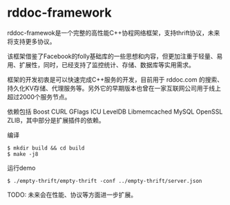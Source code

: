 rddoc-framework
===============

rddoc-framewok是一个完整的高性能C++协程网络框架，支持thrift协议，未来将支持更多协议。

该框架借鉴了Facebook的folly基础库的一些思想和内容，但更加注重于轻量、易用、扩展性，同时，已经支持了监控统计、存储、数据库等实用需求。

框架的开发初衷是可以快速完成C++服务的开发，目前用于 rddoc.com 的搜索、持久化KV存储、代理服务等。另外它的早期版本也曾在一家互联网公司用于线上超过2000个服务节点。

依赖包括 Boost CURL GFlags ICU LevelDB Libmemcached MySQL OpenSSL ZLIB，其中部分是扩展插件的依赖。

编译

    $ mkdir build && cd build
    $ make -j8

运行demo

    $ ./empty-thrift/empty-thrift -conf ../empty-thrift/server.json

TODO: 未来会在性能、协议等方面进一步扩展。
